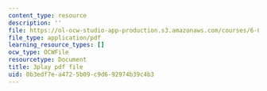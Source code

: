 ```yaml
---
content_type: resource
description: ''
file: https://ol-ocw-studio-app-production.s3.amazonaws.com/courses/6-832-underactuated-robotics-spring-2009/0b3edf7ea4725b09c9d692974b39c4b3_Z8oMbOj9IWM.pdf
file_type: application/pdf
learning_resource_types: []
ocw_type: OCWFile
resourcetype: Document
title: 3play pdf file
uid: 0b3edf7e-a472-5b09-c9d6-92974b39c4b3
---
```


